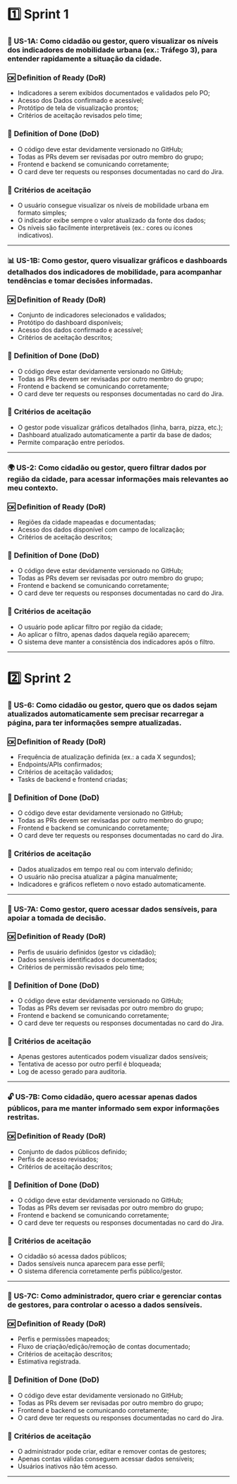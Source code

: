 # 1️⃣ Sprint 1

### 📝 US-1A: Como cidadão ou gestor, quero visualizar os níveis dos indicadores de mobilidade urbana (ex.: Tráfego 3), para entender rapidamente a situação da cidade.  

### 🆗 Definition of Ready (DoR)  
- Indicadores a serem exibidos documentados e validados pelo PO;  
- Acesso dos Dados confirmado e acessível;  
- Protótipo de tela de visualização prontos;  
- Critérios de aceitação revisados pelo time;  

### 🏁 **Definition of Done (DoD)**  
- O código deve estar devidamente versionado no GitHub;  
- Todas as PRs devem ser revisadas por outro membro do grupo;  
- Frontend e backend se comunicando corretamente;  
- O card deve ter requests ou responses documentadas no card do Jira.  

### 🎯 **Critérios de aceitação**  
- O usuário consegue visualizar os níveis de mobilidade urbana em formato simples;  
- O indicador exibe sempre o valor atualizado da fonte dos dados;  
- Os níveis são facilmente interpretáveis (ex.: cores ou ícones indicativos).  

---

### 📊 US-1B: Como gestor, quero visualizar gráficos e dashboards detalhados dos indicadores de mobilidade, para acompanhar tendências e tomar decisões informadas.  

### 🆗 Definition of Ready (DoR)  
- Conjunto de indicadores selecionados e validados;  
- Protótipo do dashboard disponíveis;  
- Acesso dos dados confirmado e acessível;  
- Critérios de aceitação descritos;  

### 🏁 **Definition of Done (DoD)**  
- O código deve estar devidamente versionado no GitHub;  
- Todas as PRs devem ser revisadas por outro membro do grupo;  
- Frontend e backend se comunicando corretamente;  
- O card deve ter requests ou responses documentadas no card do Jira.  

### 🎯 **Critérios de aceitação**  
- O gestor pode visualizar gráficos detalhados (linha, barra, pizza, etc.);  
- Dashboard atualizado automaticamente a partir da base de dados;  
- Permite comparação entre períodos.  

---

### 🌍 US-2: Como cidadão ou gestor, quero filtrar dados por região da cidade, para acessar informações mais relevantes ao meu contexto.  

### 🆗 Definition of Ready (DoR)  
- Regiões da cidade mapeadas e documentadas;  
- Acesso dos dados disponível com campo de localização;  
- Critérios de aceitação descritos;  


### 🏁 **Definition of Done (DoD)**  
- O código deve estar devidamente versionado no GitHub;  
- Todas as PRs devem ser revisadas por outro membro do grupo;  
- Frontend e backend se comunicando corretamente;  
- O card deve ter requests ou responses documentadas no card do Jira.  

### 🎯 **Critérios de aceitação**  
- O usuário pode aplicar filtro por região da cidade;  
- Ao aplicar o filtro, apenas dados daquela região aparecem;  
- O sistema deve manter a consistência dos indicadores após o filtro.  

---

# 2️⃣ Sprint 2  

### 🔄 US-6: Como cidadão ou gestor, quero que os dados sejam atualizados automaticamente sem precisar recarregar a página, para ter informações sempre atualizadas.  

### 🆗 Definition of Ready (DoR)  
- Frequência de atualização definida (ex.: a cada X segundos);  
- Endpoints/APIs confirmados;  
- Critérios de aceitação validados;  
- Tasks de backend e frontend criadas;  

### 🏁 **Definition of Done (DoD)**  
- O código deve estar devidamente versionado no GitHub;  
- Todas as PRs devem ser revisadas por outro membro do grupo;  
- Frontend e backend se comunicando corretamente;  
- O card deve ter requests ou responses documentadas no card do Jira.  

### 🎯 **Critérios de aceitação**  
- Dados atualizados em tempo real ou com intervalo definido;  
- O usuário não precisa atualizar a página manualmente;  
- Indicadores e gráficos refletem o novo estado automaticamente.  

---

### 🔐 US-7A: Como gestor, quero acessar dados sensíveis, para apoiar a tomada de decisão.  

### 🆗 Definition of Ready (DoR)  
- Perfis de usuário definidos (gestor vs cidadão);  
- Dados sensíveis identificados e documentados;  
- Critérios de permissão revisados pelo time;  

### 🏁 **Definition of Done (DoD)**  
- O código deve estar devidamente versionado no GitHub;  
- Todas as PRs devem ser revisadas por outro membro do grupo;  
- Frontend e backend se comunicando corretamente;  
- O card deve ter requests ou responses documentadas no card do Jira.  

### 🎯 **Critérios de aceitação**  
- Apenas gestores autenticados podem visualizar dados sensíveis;  
- Tentativa de acesso por outro perfil é bloqueada;  
- Log de acesso gerado para auditoria.  

---

### 🔓 US-7B: Como cidadão, quero acessar apenas dados públicos, para me manter informado sem expor informações restritas.  

### 🆗 Definition of Ready (DoR)  
- Conjunto de dados públicos definido;  
- Perfis de acesso revisados;  
- Critérios de aceitação descritos;  

### 🏁 **Definition of Done (DoD)**  
- O código deve estar devidamente versionado no GitHub;  
- Todas as PRs devem ser revisadas por outro membro do grupo;  
- Frontend e backend se comunicando corretamente;  
- O card deve ter requests ou responses documentadas no card do Jira.  

### 🎯 **Critérios de aceitação**  
- O cidadão só acessa dados públicos;  
- Dados sensíveis nunca aparecem para esse perfil;  
- O sistema diferencia corretamente perfis público/gestor.  

---

### 👤 US-7C: Como administrador, quero criar e gerenciar contas de gestores, para controlar o acesso a dados sensíveis.  

### 🆗 Definition of Ready (DoR)  
- Perfis e permissões mapeados;  
- Fluxo de criação/edição/remoção de contas documentado;  
- Critérios de aceitação descritos;  
- Estimativa registrada.  

### 🏁 **Definition of Done (DoD)**  
- O código deve estar devidamente versionado no GitHub;  
- Todas as PRs devem ser revisadas por outro membro do grupo;  
- Frontend e backend se comunicando corretamente;  
- O card deve ter requests ou responses documentadas no card do Jira.  

### 🎯 **Critérios de aceitação**  
- O administrador pode criar, editar e remover contas de gestores;  
- Apenas contas válidas conseguem acessar dados sensíveis;  
- Usuários inativos não têm acesso.  

---
